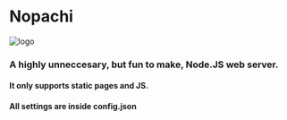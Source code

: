 # Nopachi

![logo](http://jasperp.nl:42069/img/logo.svg)

### A highly unneccesary, but fun to make, Node.JS web server.
#### It only supports static pages and JS.

#### All settings are inside config.json